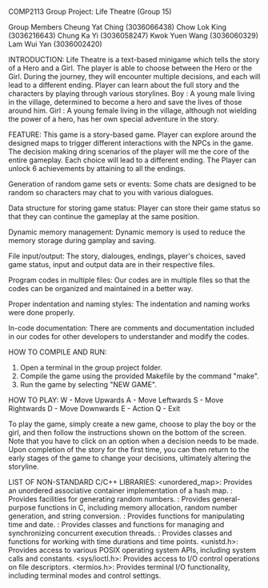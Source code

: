 COMP2113 Group Project: Life Theatre (Group 15)

Group Members
Cheung Yat Ching (3036066438)
Chow Lok King (3036216643)
Chung Ka Yi (3036058247)
Kwok Yuen Wang (3036060329)
Lam Wui Yan (3036002420)

INTRODUCTION:
Life Theatre is a text-based minigame which tells the story of a Hero and a Girl. The player is able to choose between the Hero or the Girl. During the journey, they will encounter multiple decisions, and each will lead to a different ending. Player can learn about the full story and the characters by playing through various storylines.
Boy : A young male living in the village, determined to become a hero and save the lives of those around him. 
Girl : A young female living in the village, although not wielding the power of a hero, has her own special adventure in the story.

FEATURE:
This game is a story-based game. Player can explore around the designed maps to trigger different interactions with the NPCs in the game. The decision making dring scenarios of the player will me the core of the entire gameplay. Each choice will lead to a different ending. The Player can unlock 6 achievements by attaining to all the endings.

Generation of random game sets or events: Some chats are designed to be random so characters may chat to you with various dialogues.

Data structure for storing game status: Player can store their game status so that they can continue the gameplay at the same position.

Dynamic memory management: Dynamic memory is used to reduce the memory storage during gamplay and saving.

File input/output: The story, dialouges, endings, player's choices, saved game status, input and output data are in their respective files.

Program codes in multiple files: Our codes are in multiple files so that the codes can be organized and maintained in a better way.

Proper indentation and naming styles: The indentation and naming works were done properly.

In-code documentation: There are comments and documentation included in our codes for other developers to understander and modify the codes.

HOW TO COMPILE AND RUN:
1. Open a terminal in the group project folder.
2. Compile the game using the provided Makefile by the command "make".
3. Run the game by selecting "NEW GAME".

HOW TO PLAY:
W - Move Upwards
A - Move Leftwards
S - Move Rightwards
D - Move Downwards
E - Action
Q - Exit

To play the game, simply create a new game, choose to play the boy or the girl, and then follow the instructions shown on the bottom of the screen. Note that you have to click on an option when a decision needs to be made. Upon completion of the story for the first time, you can then return to the early stages of the game to change your decisions, ultimately altering the storyline. 

LIST OF NON-STANDARD C/C++ LIBRARIES:
<unordered_map>: Provides an unordered associative container implementation of a hash map.
<random>:  Provides facilities for generating random numbers.
<cstdlib>:  Provides general-purpose functions in C, including memory allocation, random number generation, and string conversion.
<ctime>:  Provides functions for manipulating time and date.
<thread>:  Provides classes and functions for managing and synchronizing concurrent execution threads.
<chrono>: Provides classes and functions for working with time durations and time points.
<unistd.h>: Provides access to various POSIX operating system APIs, including system calls and constants.
<sys/ioctl.h>: Provides access to I/O control operations on file descriptors.
<termios.h>: Provides terminal I/O functionality, including terminal modes and control settings.

